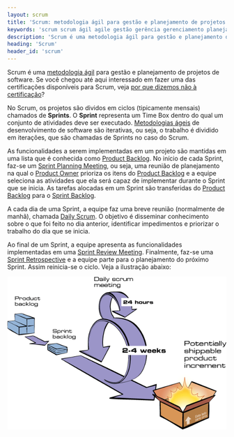 ```yaml
---
layout: scrum
title: 'Scrum: metodologia ágil para gestão e planejamento de projetos'
keywords: 'scrum scrum ágil agile gestão gerência gerenciamento planejamento projeto'
description: 'Scrum é uma metodologia ágil para gestão e planejamento de projetos de software.'
heading: 'Scrum'
header_id: 'scrum'
---
```


Scrum é uma [metodologia ágil][ma] para gestão e planejamento de projetos de software. Se você chegou até aqui interessado em fazer uma das certificações disponíveis para Scrum, veja [por que dizemos não à certificação][pn]?

No Scrum, os projetos são dividos em ciclos (tipicamente mensais) chamados de **Sprints**. O **Sprint** representa um Time Box dentro do qual um conjunto de atividades deve ser executado. [Metodologias ágeis][ma] de desenvolvimento de software são iterativas, ou seja, o trabalho é dividido em iterações, que são chamadas de Sprints no caso do Scrum.   

As funcionalidades a serem implementadas em um projeto são mantidas em uma lista que é conhecida como [Product Backlog][pb]. No início de cada Sprint, faz-se um [Sprint Planning Meeting][spm], ou seja, uma reunião de planejamento na qual o [Product Owner][po] prioriza os itens do [Product Backlog][pb] e a equipe seleciona as atividades que ela será capaz de implementar durante o Sprint que se inicia. As tarefas alocadas em um Sprint são transferidas do [Product Backlog][pb] para o [Sprint Backlog][sb].

A cada dia de uma Sprint, a equipe faz uma breve reunião (normalmente de manhã), chamada [Daily Scrum][ds]. O objetivo é disseminar conhecimento sobre o que foi feito no dia anterior, identificar impedimentos e priorizar o trabalho do dia que se inicia.

Ao final de um Sprint, a equipe apresenta as funcionalidades implementadas em uma [Sprint Review Meeting][srm]. Finalmente, faz-se uma [Sprint Retrospective][sr] e a equipe parte para o planejamento do próximo Sprint. Assim reinicia-se o ciclo. Veja a ilustração abaixo:

!["Ciclo Scrum"](/images/scrum/ciclo_scrum.gif "Ciclo Scrum")

[ma]:		/xp/manifesto_agil
[pb]:		/scrum/product_backlog
[sb]:		/scrum/sprint_backlog
[ds]:		/scrum/daily_scrum
[srm]:		/scrum/sprint_review_meeting
[sr]:		/scrum/sprint_retrospective
[spm]:		/scrum/sprint_planning_meeting
[po]:		/scrum/product_owner
[pn]:   /scrum/certificacao